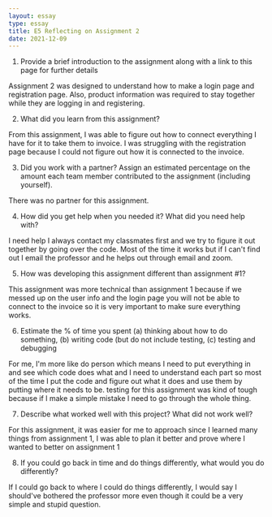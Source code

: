 ```yaml
---
layout: essay
type: essay
title: E5 Reflecting on Assignment 2
date: 2021-12-09
---
```


1. Provide a brief introduction to the assignment along with a link to this page for further details

  Assignment 2 was designed to understand how to make a login page and registration page. Also, product information was required to stay together while they are logging in and registering. 

2. What did you learn from this assignment?

  From this assignment, I was able to figure out how to connect everything I have for it to take them to invoice. I was struggling with the registration page because I could not figure out how it is connected to the invoice. 

3. Did you work with a partner? Assign an estimated percentage on the amount each team member contributed to the assignment (including yourself).

  There was no partner for this assignment.

4. How did you get help when you needed it? What did you need help with?

  I need help I always contact my classmates first and we try to figure it out together by going over the code. Most of the time it works but if I can't find out I email the professor and he helps out through email and zoom.

5. How was developing this assignment different than assignment #1?

  This assignment was more technical than assignment 1 because if we messed up on the user info and the login page you will not be able to connect to the invoice so it is very important to make sure everything works.

6. Estimate the % of time you spent (a) thinking about how to do something, (b) writing code (but do not include testing, (c) testing and debugging
  
  For me, I'm more like do person which means I need to put everything in and see which code does what and I need to understand each part so most of the time I put the code and figure out what it does and use them by putting where it needs to be. testing for this assignment was kind of tough because if I make a simple mistake I need to go through the whole thing.

7. Describe what worked well with this project? What did not work well?

  For this assignment, it was easier for me to approach since I learned many things from assignment 1, I was able to plan it better and prove where I wanted to better on assignment 1

8. If you could go back in time and do things differently, what would you do differently?

  If I could go back to where I could do things differently, I would say I should've bothered the professor more even though it could be a very simple and stupid question.
